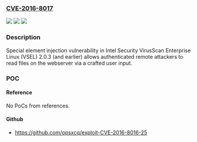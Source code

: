 ### [CVE-2016-8017](https://cve.mitre.org/cgi-bin/cvename.cgi?name=CVE-2016-8017)
![](https://img.shields.io/static/v1?label=Product&message=VirusScan%20Enterprise%20Linux%20(VSEL)&color=blue)
![](https://img.shields.io/static/v1?label=Version&message=n%2Fa&color=blue)
![](https://img.shields.io/static/v1?label=Vulnerability&message=Special%20element%20injection%20vulnerability&color=brighgreen)

### Description

Special element injection vulnerability in Intel Security VirusScan Enterprise Linux (VSEL) 2.0.3 (and earlier) allows authenticated remote attackers to read files on the webserver via a crafted user input.

### POC

#### Reference
No PoCs from references.

#### Github
- https://github.com/opsxcq/exploit-CVE-2016-8016-25

